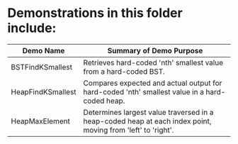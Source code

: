 # Demonstrations in this folder include:
  
| Demo Name | Summary of Demo Purpose |  
| ---------- | ---------- |  
| BSTFindKSmallest | Retrieves hard-coded 'nth' smallest value from a hard-coded BST. |  
| HeapFindKSmallest | Compares expected and actual output for hard-coded 'nth' smallest value in a hard-coded heap. |  
| HeapMaxElement | Determines largest value traversed in a heap-coded heap at each index point, moving from 'left' to 'right'. |

